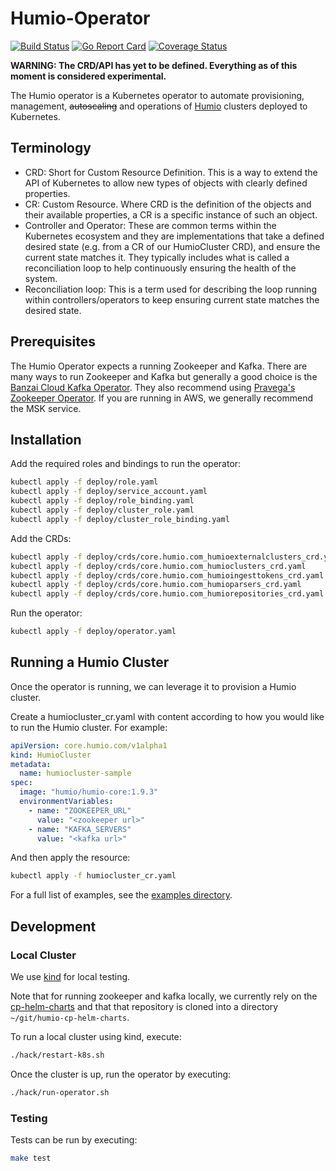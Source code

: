 # Humio-Operator

[![Build Status](https://github.com/humio/humio-operator/workflows/CI/badge.svg)](https://github.com/humio/humio-operator/actions?query=workflow%3ACI)
[![Go Report Card](https://goreportcard.com/badge/github.com/humio/humio-operator)](https://goreportcard.com/report/github.com/humio/humio-operator)
[![Coverage Status](https://coveralls.io/repos/github/humio/humio-operator/badge.svg?branch=jestin/coverage)](https://coveralls.io/github/humio/humio-operator?branch=jestin/coverage)


**WARNING: The CRD/API has yet to be defined. Everything as of this moment is considered experimental.**

The Humio operator is a Kubernetes operator to automate provisioning, management, ~~autoscaling~~ and operations of [Humio](https://humio.com) clusters deployed to Kubernetes.

## Terminology

- CRD: Short for Custom Resource Definition. This is a way to extend the API of Kubernetes to allow new types of objects with clearly defined properties.
- CR: Custom Resource. Where CRD is the definition of the objects and their available properties, a CR is a specific instance of such an object.
- Controller and Operator: These are common terms within the Kubernetes ecosystem and they are implementations that take a defined desired state (e.g. from a CR of our HumioCluster CRD), and ensure the current state matches it. They typically includes what is called a reconciliation loop to help continuously ensuring the health of the system.
- Reconciliation loop: This is a term used for describing the loop running within controllers/operators to keep ensuring current state matches the desired state.

## Prerequisites

The Humio Operator expects a running Zookeeper and Kafka. There are many ways to run Zookeeper and Kafka but generally a good choice is the [Banzai Cloud Kafka Operator](https://operatorhub.io/operator/banzaicloud-kafka-operator). They also recommend using [Pravega's Zookeeper Operator](https://github.com/pravega/zookeeper-operator). If you are running in AWS, we generally recommend the MSK service.

## Installation

Add the required roles and bindings to run the operator:

```bash
kubectl apply -f deploy/role.yaml
kubectl apply -f deploy/service_account.yaml
kubectl apply -f deploy/role_binding.yaml
kubectl apply -f deploy/cluster_role.yaml
kubectl apply -f deploy/cluster_role_binding.yaml
```

Add the CRDs:

```bash
kubectl apply -f deploy/crds/core.humio.com_humioexternalclusters_crd.yaml
kubectl apply -f deploy/crds/core.humio.com_humioclusters_crd.yaml
kubectl apply -f deploy/crds/core.humio.com_humioingesttokens_crd.yaml
kubectl apply -f deploy/crds/core.humio.com_humioparsers_crd.yaml
kubectl apply -f deploy/crds/core.humio.com_humiorepositories_crd.yaml
```

Run the operator:

```bash
kubectl apply -f deploy/operator.yaml
```

## Running a Humio Cluster

Once the operator is running, we can leverage it to provision a Humio cluster.

Create a humiocluster_cr.yaml with content according to how you would like to run the Humio cluster. For example:

```yaml
apiVersion: core.humio.com/v1alpha1
kind: HumioCluster
metadata:
  name: humiocluster-sample
spec:
  image: "humio/humio-core:1.9.3"
  environmentVariables:
    - name: "ZOOKEEPER_URL"
      value: "<zookeeper url>"
    - name: "KAFKA_SERVERS"
      value: "<kafka url>"
```

And then apply the resource:

```bash
kubectl apply -f humiocluster_cr.yaml
```

For a full list of examples, see the [examples directory](https://github.com/humio/humio-operator/tree/master/examples).

## Development

### Local Cluster

We use [kind](https://kind.sigs.k8s.io/) for local testing.

Note that for running zookeeper and kafka locally, we currently rely on the [cp-helm-charts](https://github.com/humio/cp-helm-charts) and that that repository is cloned into a directory `~/git/humio-cp-helm-charts`.

To run a local cluster using kind, execute:

```bash
./hack/restart-k8s.sh
```

Once the cluster is up, run the operator by executing:
```bash
./hack/run-operator.sh
```

### Testing

Tests can be run by executing:

```bash
make test
```
